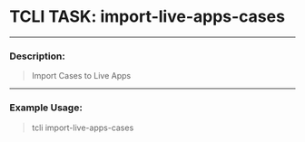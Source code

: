 # TCLI TASK: import-live-apps-cases

---
### Description:
> Import Cases to Live Apps

---
### Example Usage:
> tcli import-live-apps-cases
